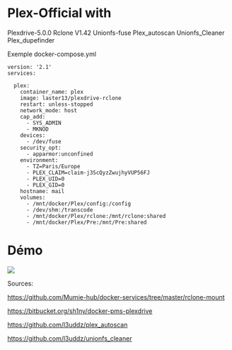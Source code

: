 # Plex-Official with 
Plexdrive-5.0.0
Rclone V1.42
Unionfs-fuse 
Plex_autoscan 
Unionfs_Cleaner
Plex_dupefinder

Exemple docker-compose.yml
```
version: '2.1'
services:

  plex:
    container_name: plex
    image: laster13/plexdrive-rclone
    restart: unless-stopped
    network_mode: host
    cap_add:
      - SYS_ADMIN
      - MKNOD
    devices:
      - /dev/fuse
    security_opt:
      - apparmor:unconfined
    environment:
      - TZ=Paris/Europe
      - PLEX_CLAIM=claim-j3ScQyzZwujhyVUP56FJ
      - PLEX_UID=0
      - PLEX_GID=0
    hostname: mail
    volumes:
      - /mnt/docker/Plex/config:/config
      - /dev/shm:/transcode
      - /mnt/docker/Plex/rclone:/mnt/rclone:shared
      - /mnt/docker/Plex/Pre:/mnt/Pre:shared
```           

# Démo

<a href="https://asciinema.org/a/ByqEAq3tpxn3lIw8mfUvaJ68L?autoplay=1" target="_blank"><img src="https://asciinema.org/a/ByqEAq3tpxn3lIw8mfUvaJ68L.png" /></a>


Sources: 

https://github.com/Mumie-hub/docker-services/tree/master/rclone-mount

https://bitbucket.org/sh1ny/docker-pms-plexdrive

https://github.com/l3uddz/plex_autoscan

https://github.com/l3uddz/unionfs_cleaner
